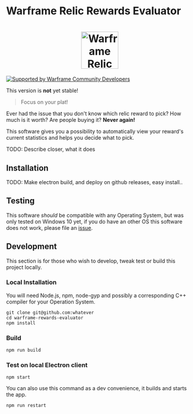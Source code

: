 # Warframe Relic Rewards Evaluator

<h1 align="center">
	<img width="100" src="https://raw.githubusercontent.com/tarekis/warframe-rewards-evaluator/master/src/img/logo.png" alt="Warframe Relic Rewards Evaluator">
	<br>
</h1>

[![Supported by Warframe Community Developers](https://warframestat.us/wfcd.png)](https://github.com/WFCD "Supported by Warframe Community Developers")

This version is **not** yet stable!

> Focus on your plat!

Ever had the issue that you don't know which relic reward to pick? How much is it worth? Are people buying it? **Never again!**

This software gives you a possibility to automatically view your reward's current statistics and helps you decide what to pick.

TODO: Describe closer, what it does

## Installation

TODO: Make electron build, and deploy on github releases, easy install..

## Testing

This software *should* be compatible with any Operating System, but was only tested on Windows 10 yet, if you do have an other OS this software does not work, please file an [issue](https://github.com/tarekis/warframe-rewards-evaluator/issues).

## Development

This section is for those who wish to develop, tweak test or build this project locally.

### Local Installation

You will need Node.js, npm, node-gyp and possibly a corresponding C++ compiler for your Operation System.

```
git clone git@github.com:whatever
cd warframe-rewards-evaluator
npm install
```

### Build

```
npm run build
```

### Test on local Electron client
```
npm start
```

You can also use this command as a dev convenience, it builds and starts the app.
```
npm run restart
